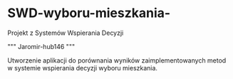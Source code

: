 # SWD-wyboru-mieszkania-
Projekt z Systemów Wspierania Decyzji

""" Jaromir-hub146 """

Utworzenie aplikacji do porównania wyników zaimplementowanych metod w systemie
wspierania decyzji wyboru mieszkania.
